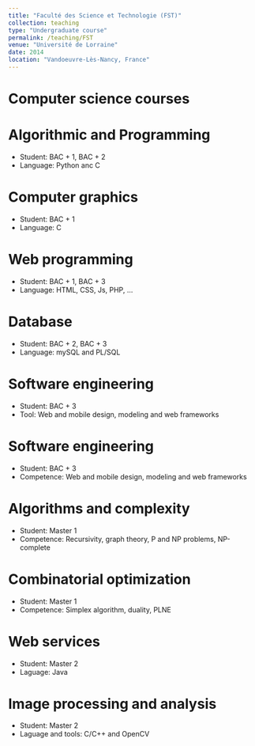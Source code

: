 ```yaml
---
title: "Faculté des Science et Technologie (FST)"
collection: teaching
type: "Undergraduate course"
permalink: /teaching/FST
venue: "Université de Lorraine"
date: 2014
location: "Vandoeuvre-Lès-Nancy, France"
---
```


Computer science courses
======

Algorithmic and Programming
======

* Student: BAC + 1, BAC + 2
* Language: Python anc C

Computer graphics
======

* Student: BAC + 1
* Language: C

Web programming
======

* Student: BAC + 1, BAC + 3 
* Language: HTML, CSS, Js, PHP, ...

Database
======

* Student: BAC + 2, BAC + 3 
* Language: mySQL and PL/SQL

Software engineering
======

* Student: BAC + 3 
* Tool: Web and mobile design, modeling and web frameworks

Software engineering
======

* Student: BAC + 3 
* Competence: Web and mobile design, modeling and web frameworks


Algorithms and complexity
======

* Student: Master 1
* Competence: Recursivity, graph theory, P and NP problems, NP-complete

Combinatorial optimization
======

* Student: Master 1
* Competence: Simplex algorithm, duality, PLNE

Web services
======

* Student: Master 2
* Laguage: Java

Image processing and analysis
======

* Student: Master 2
* Laguage and tools:  C/C++ and OpenCV
